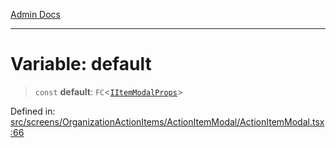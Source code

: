 [Admin Docs](/)

***

# Variable: default

> `const` **default**: `FC`\<[`IItemModalProps`](../interfaces/IItemModalProps.md)\>

Defined in: [src/screens/OrganizationActionItems/ActionItemModal/ActionItemModal.tsx:66](https://github.com/PalisadoesFoundation/talawa-admin/blob/main/src/screens/OrganizationActionItems/ActionItemModal/ActionItemModal.tsx#L66)

